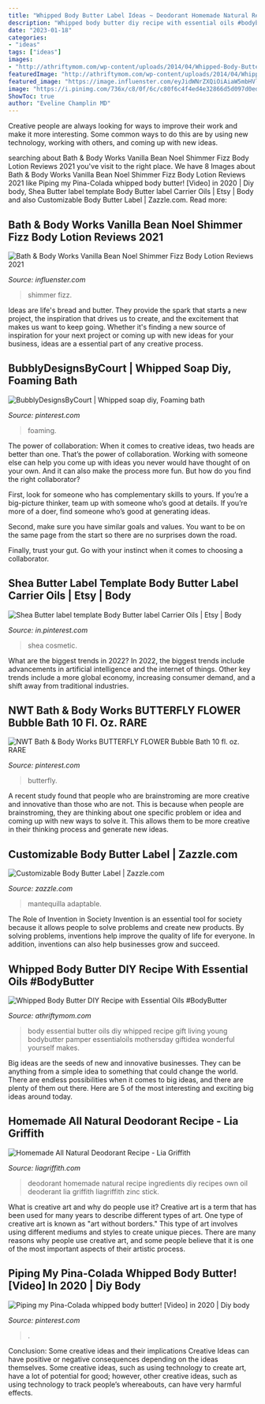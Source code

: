 ```yaml
---
title: "Whipped Body Butter Label Ideas ~ Deodorant Homemade Natural Recipe Ingredients Diy Recipes Own Oil Deoderant Lia Griffith Liagriffith Zinc Stick"
description: "Whipped body butter diy recipe with essential oils #bodybutter"
date: "2023-01-18"
categories:
- "ideas"
tags: ["ideas"]
images:
- "http://athriftymom.com/wp-content/uploads/2014/04/Whipped-Body-Butter-DIY-recipe-with-Essential-Oils-Makes-a-wonderful-gift-or-just-to-pamper-yourself-GiftIdea-DIY-EssentialOils-Oils-MothersDay.jpg"
featuredImage: "http://athriftymom.com/wp-content/uploads/2014/04/Whipped-Body-Butter-DIY-recipe-with-Essential-Oils-Makes-a-wonderful-gift-or-just-to-pamper-yourself-GiftIdea-DIY-EssentialOils-Oils-MothersDay.jpg"
featured_image: "https://image.influenster.com/eyJidWNrZXQiOiAiaW5mbHVlbnN0ZXJfcHJvZHVjdGlvbiIsICJrZXkiOiAibWVkaWEvcHJvZHVjdC9pbWFnZS9wcm9kdWN0L2ltYWdlLzAyNjE3MTQ1MF9KbVo5QkIzLmpwZyIsICJlZGl0cyI6IHsicmVzaXplIjogeyJ3aWR0aCI6IDc1MCwgImhlaWdodCI6IDc1MCwgImZpdCI6ICJpbnNpZGUiLCAiYmFja2dyb3VuZCI6IHsiciI6IDEsICJnIjogMSwgImIiOiAxLCAiYWxwaGEiOiAwfSwgIndpdGhvdXRFbmxhcmdlbWVudCI6IHRydWV9fSwgImV4dGVuZCI6IHt9fQ=="
image: "https://i.pinimg.com/736x/c8/0f/6c/c80f6c4f4ed4e32866d5d097d0edf807.jpg"
ShowToc: true
author: "Eveline Champlin MD"
---
```



Creative people are always looking for ways to improve their work and make it more interesting. Some common ways to do this are by using new technology, working with others, and coming up with new ideas.

	

		
searching about Bath &amp; Body Works Vanilla Bean Noel Shimmer Fizz Body Lotion Reviews 2021 you've visit to the right place. We have 8 Images about Bath &amp; Body Works Vanilla Bean Noel Shimmer Fizz Body Lotion Reviews 2021 like Piping my Pina-Colada whipped body butter! [Video] in 2020 | Diy body, Shea Butter label template Body Butter label Carrier Oils | Etsy | Body and also Customizable Body Butter Label | Zazzle.com. Read more:
		
    
## Bath &amp; Body Works Vanilla Bean Noel Shimmer Fizz Body Lotion Reviews 2021

<img loading=lazy src="https://image.influenster.com/eyJidWNrZXQiOiAiaW5mbHVlbnN0ZXJfcHJvZHVjdGlvbiIsICJrZXkiOiAibWVkaWEvcHJvZHVjdC9pbWFnZS9wcm9kdWN0L2ltYWdlLzAyNjE3MTQ1MF9KbVo5QkIzLmpwZyIsICJlZGl0cyI6IHsicmVzaXplIjogeyJ3aWR0aCI6IDc1MCwgImhlaWdodCI6IDc1MCwgImZpdCI6ICJpbnNpZGUiLCAiYmFja2dyb3VuZCI6IHsiciI6IDEsICJnIjogMSwgImIiOiAxLCAiYWxwaGEiOiAwfSwgIndpdGhvdXRFbmxhcmdlbWVudCI6IHRydWV9fSwgImV4dGVuZCI6IHt9fQ==" onerror="this.onerror=null;this.src='https://tse3.mm.bing.net/th?id=OIP.Xd0CIk35J5AeVydQKuj9TgHaJ9&amp;pid=15.1';" alt="Bath &amp; Body Works Vanilla Bean Noel Shimmer Fizz Body Lotion Reviews 2021">

_Source: influenster.com_

>shimmer fizz. 

	

Ideas are life's bread and butter. They provide the spark that starts a new project, the inspiration that drives us to create, and the excitement that makes us want to keep going. Whether it's finding a new source of inspiration for your next project or coming up with new ideas for your business, ideas are a essential part of any creative process.

    
## BubblyDesignsByCourt | Whipped Soap Diy, Foaming Bath

<img loading=lazy src="https://i.pinimg.com/originals/78/b9/e7/78b9e727f7704f1c2a2fa57737d2f86f.jpg" onerror="this.onerror=null;this.src='https://tse1.mm.bing.net/th?id=OIP.G0fhWepP4zp4i2tv8_CAwwHaHo&amp;pid=15.1';" alt="BubblyDesignsByCourt | Whipped soap diy, Foaming bath">

_Source: pinterest.com_

>foaming. 

	

The power of collaboration:
When it comes to creative ideas, two heads are better than one. That’s the power of collaboration.
Working with someone else can help you come up with ideas you never would have thought of on your own. And it can also make the process more fun. But how do you find the right collaborator?

First, look for someone who has complementary skills to yours. If you’re a big-picture thinker, team up with someone who’s good at details. If you’re more of a doer, find someone who’s good at generating ideas.

Second, make sure you have similar goals and values. You want to be on the same page from the start so there are no surprises down the road.

Finally, trust your gut. Go with your instinct when it comes to choosing a collaborator.

    
## Shea Butter Label Template Body Butter Label Carrier Oils | Etsy | Body

<img loading=lazy src="https://i.pinimg.com/736x/3b/79/78/3b7978d7d46201a08defd0e339755195.jpg" onerror="this.onerror=null;this.src='https://tse1.mm.bing.net/th?id=OIP.NBQkOg52rM_O3owCaQMitQHaGB&amp;pid=15.1';" alt="Shea Butter label template Body Butter label Carrier Oils | Etsy | Body">

_Source: in.pinterest.com_

>shea cosmetic. 

	

What are the biggest trends in 2022?
In 2022, the biggest trends include advancements in artificial intelligence and the internet of things. Other key trends include a more global economy, increasing consumer demand, and a shift away from traditional industries.

    
## NWT Bath &amp; Body Works BUTTERFLY FLOWER Bubble Bath 10 Fl. Oz. RARE

<img loading=lazy src="https://i.pinimg.com/originals/99/a9/bd/99a9bda7f617eda40ca04dd04cba8c9e.jpg" onerror="this.onerror=null;this.src='https://tse2.mm.bing.net/th?id=OIP.W23E2siRidxE3YuoEFegQgHaJ4&amp;pid=15.1';" alt="NWT Bath &amp; Body Works BUTTERFLY FLOWER Bubble Bath 10 fl. oz. RARE">

_Source: pinterest.com_

>butterfly. 

	

A recent study found that people who are brainstroming are more creative and innovative than those who are not. This is because when people are brainstroming, they are thinking about one specific problem or idea and coming up with new ways to solve it. This allows them to be more creative in their thinking process and generate new ideas.

    
## Customizable Body Butter Label | Zazzle.com

<img loading=lazy src="https://rlv.zcache.com/customizable_body_butter_label-r596194644786406cbe4bdceb1549042c_0ugmp_8byvr_630.jpg?view_padding=[285%2C0%2C285%2C0]" onerror="this.onerror=null;this.src='https://tse4.mm.bing.net/th?id=OIP.FCny5RpDzfacRVHTr1_fBgHaD4&amp;pid=15.1';" alt="Customizable Body Butter Label | Zazzle.com">

_Source: zazzle.com_

>mantequilla adaptable. 

	

The Role of Invention in Society
Invention is an essential tool for society because it allows people to solve problems and create new products. By solving problems, inventions help improve the quality of life for everyone. In addition, inventions can also help businesses grow and succeed.

    
## Whipped Body Butter DIY Recipe With Essential Oils #BodyButter

<img loading=lazy src="http://athriftymom.com/wp-content/uploads/2014/04/Whipped-Body-Butter-DIY-recipe-with-Essential-Oils-Makes-a-wonderful-gift-or-just-to-pamper-yourself-GiftIdea-DIY-EssentialOils-Oils-MothersDay.jpg" onerror="this.onerror=null;this.src='https://tse4.mm.bing.net/th?id=OIP.Na_IWBNRXdSyV4BEUeGd7QHaLH&amp;pid=15.1';" alt="Whipped Body Butter DIY Recipe with Essential Oils #BodyButter">

_Source: athriftymom.com_

>body essential butter oils diy whipped recipe gift living young bodybutter pamper essentialoils mothersday giftidea wonderful yourself makes. 

	

Big ideas are the seeds of new and innovative businesses. They can be anything from a simple idea to something that could change the world. There are endless possibilities when it comes to big ideas, and there are plenty of them out there. Here are 5 of the most interesting and exciting big ideas around today.

    
## Homemade All Natural Deodorant Recipe - Lia Griffith

<img loading=lazy src="http://lia-griffith-media.s3-us-west-2.amazonaws.com/wp-content/uploads/2015/07/ingredients_homemade_deoderant.jpg" onerror="this.onerror=null;this.src='https://tse1.mm.bing.net/th?id=OIP.ZnWQneDbDrDtT9yzK2ew2gHaGN&amp;pid=15.1';" alt="Homemade All Natural Deodorant Recipe - Lia Griffith">

_Source: liagriffith.com_

>deodorant homemade natural recipe ingredients diy recipes own oil deoderant lia griffith liagriffith zinc stick. 

	

What is creative art and why do people use it?
Creative art is a term that has been used for many years to describe different types of art. One type of creative art is known as "art without borders." This type of art involves using different mediums and styles to create unique pieces. There are many reasons why people use creative art, and some people believe that it is one of the most important aspects of their artistic process.

    
## Piping My Pina-Colada Whipped Body Butter! [Video] In 2020 | Diy Body

<img loading=lazy src="https://i.pinimg.com/736x/c8/0f/6c/c80f6c4f4ed4e32866d5d097d0edf807.jpg" onerror="this.onerror=null;this.src='https://tse2.mm.bing.net/th?id=OIP.a_Dpc82TR3__F6l7wO_4CwHaNK&amp;pid=15.1';" alt="Piping my Pina-Colada whipped body butter! [Video] in 2020 | Diy body">

_Source: pinterest.com_

>. 

	

Conclusion: Some creative ideas and their implications
Creative Ideas can have positive or negative consequences depending on the ideas themselves. Some creative ideas, such as using technology to create art, have a lot of potential for good; however, other creative ideas, such as using technology to track people’s whereabouts, can have very harmful effects.

